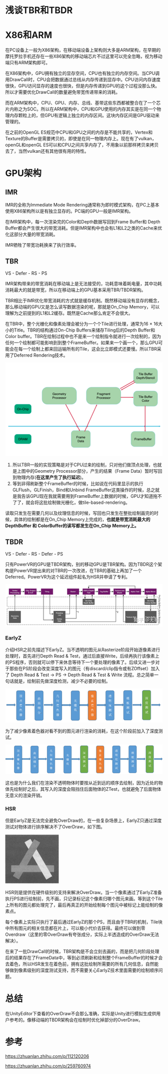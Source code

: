 # 浅谈TBR和TBDR

# X86和ARM

在PC设备上一般为X86架构，在移动端设备上架构则大多是ARM架构，在早期的摩托罗拉手机还存在一些X86架构的移动端芯片不过这里可以完全忽略，视为移动端只有ARM架构即可。

在X86架构中，GPU拥有独立的显存空间，CPU也有独立的内存空间。当CPU调用DrawCall时，CPU会把数据通过总线从内存传递到显存中。CPU访问内存速度很快，GPU访问显存的速度也很快，但是内存传递到GPU的这个过程没那么快。所以才需要优化DrawCall的数量避免带宽传递带来的消耗。

而在ARM架构中，CPU、GPU、内存、总线、基带这些东西都被整合在了一个芯片内称之为SOC。所以在ARM架构中，CPU和GPU使用的内存其实是在同一个物理内存颗粒上的，但GPU有逻辑上独立的内存区间。这块内存区间是GPU驱动来管理的。

在之前的OpenGL ES规范中CPU和GPU之间的内存是不能共享的，Vertex和Texture的Buffer是需要拷贝的，即使是在同一物理内存上。现在有了vulkan，openGL和openGL ES可以和CPU之间共享内存了，不用象以前那样拷贝来拷贝去了，当然vulkan还有其他很有用的特性。

# GPU架构

## IMR

IMR的全称为Immediate Mode Rendering通常称为即时模式架构，在PC上基本使用X86架构所以是有独立显存的。PC端的GPU一般是IMR架构。

在IMR架构中，每一次渲染完的Color和Depth数据写回到Frame Buffer和 Depth Buffer都会产生很大的带宽消耗。但是IMR架构中也会有L1和L2之类的Cache来优化这部分大量的带宽消耗。

IMR牺牲了带宽功耗换来了执行效率。

## TBR

VS - Defer - RS - PS

IMR架构带来的带宽消耗在移动端上是无法接受的，功耗意味着耗电量，其中功耗消耗最大的就是带宽，所以在移动端上的GPU基本采用TBR/TBDR架构。

TBR相比于IMR优化带宽消耗的方式就是缓存机制。既然移动端没有显存的概念，那么移动端的GPU又是怎么读写数据渲染的呢，那就是On_Chip Memory，可以理解为之前提到的L1和L2缓存。既然是Cache那么肯定不会很大。

在TBR中，整个光栅化和像素处理会被分为一个个Tile进行处理，通常为16 × 16大小的Title。TBR的结构通过On-Chip Buffers来储存Tiling后的Depth Buffer和Color buffer。TBR在绘制过程中也不是来一个绘制指令就进行一次绘制的，因为任何一个绘制都可能影响到到整个FrameBuffer。如果来一个画一个，那么GPU可能会在每一个绘制上都来回运输所有的Tile，这会比立即模式还要慢。所以TBR采用了Deferred Rendering技术。

![img](浅谈TBR和TBDR.assets/1701413553153-997e2237-f32a-4792-9224-3df58cf35e9d.png)

1. 所以TBR一般的实现策略是对于CPU过来的绘制，只对他们做顶点处理，也就是上图中的Geometry Processor部分，产生的结果（Frame Data）暂时写回到物理内存(**在这里产生了执行延迟**)。
2. 等到非得刷新整个FrameBuffer的时候，比如说在代码里显示的执行GLFlush，GLFinish，Bind和Unbind FrameBuffer这类操作的时候，总之就是我告诉GPU现在我就需要用到FrameBuffer上数据的时候，GPU才知道拖不了了，就会将这批绘制做光栅化，做tile-based-rendering。

读取只发生在需要几何以及纹理信息的时候，写回也只发生在整批绘制画完的时候，具体的绘制都是在On_Chip Memory上完成的，**也就是带宽消耗最大的DepthBuffer 和 ColorBuffer的读写都发生在On_Chip Memory上。**

## TBDR

VS - Defer - RS - Defer - PS

只有PowerVR的GPU是TBDR架构，别的移动GPU是TBR架构。因为TBDR这个架构是PowerVR提出来的对TBR的一次改进，在TBR的基础上再加了一个Deferred。PowerVR为这个延迟组件起名为HSR并申请了专利。

![img](浅谈TBR和TBDR.assets/1701418691676-a4362160-947c-48e7-9ddf-d9f1fbe7e474.png)

### EarlyZ

介绍HSR之前先描述下EarlyZ。当不透明的图元从Rasterize阶段开始逐像素进行处理时，首先进行Depth Read & Test，通过后直接Write，后续再执行该像素上的PS程序，否则就可以停下来休息等待下一个要处理的像素了。后续又进一步对于那些在PS阶段会改变深度写入的图元（有discard/clip指令或有ZOffset）加入了 Depth Read & Test -> PS -> Depth Read & Test & Write 流程。总之简单一句话就是，绘制前先做深度检测，减少不必要的绘制。

![img](浅谈TBR和TBDR.assets/1701418075598-ffc61dd8-3af0-46fe-bbdc-62e068dc5366.png)

为了减少像素着色器对看不到的图元进行渲染的消耗，在这个阶段前加入了深度测试。

![img](浅谈TBR和TBDR.assets/1701418083557-dc2c51de-1a38-4a6b-bd11-89676ef46cec.png)

这也是为什么我们在渲染不透明物体时要按从近到远的顺序去绘制，因为近处的物体先绘制好之后，其写入的深度会阻挡住后面物体的ZTest，也就避免了后面物体无意义的渲染开销。

### HSR

但是EarlyZ是无法完全避免OverDraw的，在一些复杂场景上，EarlyZ只通过深度测试对物体进行排序解决不了OverDraw，如下图。

![img](浅谈TBR和TBDR.assets/1701415347318-109838aa-5c9e-4519-9639-addaa1582258.png)

HSR则是提供在硬件级别的支持来解决OverDraw。当一个像素通过了EarlyZ准备执行PS进行绘制前，先不画，只记录标记这个像素归哪个图元来画。等到这个Tile上所有的图元都处理完了，最后再真正的开始绘制每个图元中被标记上能绘制的像素点。

每个像素上实际只执行了最后通过EarlyZ的那个PS，而且由于TBR的机制，Tile块中所有图元的相关信息都在片上，可以极小代价去获得。最终可以做到零Overdraw（这里的零OverDraw有夸张成分，实际上半透造成的OverDraw无法解决）。

在来了一批DrawCall的时候，TBR架构是不会立刻去画的，而是把几何阶段处理后的结果存在了FrameData中，等到必须刷新和绘制整个FrameBuffer的时候才会去着色，所以HSR发生在着色前，拥有这批绘制所需要的所有几何信息，自然能够做到像素级别的深度测试支持，而不需要关心EarlyZ技术里面需要的绘制顺序问题。

# 总结

在UnityEditor下查看的OverDraw不会那么准确，实际是Unity进行模拟生成供用户参考的。像移动端的TBDR架构会在绘制时优化掉部分的OverDraw。

# 参考

https://zhuanlan.zhihu.com/p/112120206

https://zhuanlan.zhihu.com/p/259760974